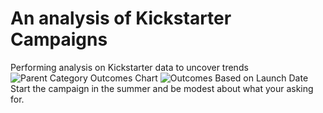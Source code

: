 # An analysis of Kickstarter Campaigns
Performing analysis on Kickstarter data to uncover trends
![Parent Category Outcomes Chart](https://user-images.githubusercontent.com/88584558/129607170-2097bc4a-6a56-4666-8dda-ef9ed1e724c7.png)
![Outcomes Based on Launch Date](https://user-images.githubusercontent.com/88584558/129607187-01562fd3-68ec-422e-bb3b-398d2429eb85.png)
Start the campaign in the summer and be modest about what your asking for.

